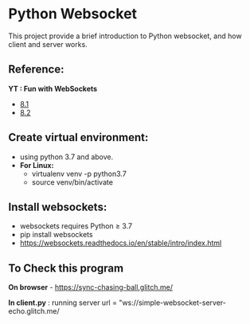 
# Python Websocket 

This project provide a brief introduction to Python websocket, and how client and server works.

## Reference:
**YT : Fun with WebSockets**
- [8.1](https://www.youtube.com/watch?v=tgtb9iucOts)
- [8.2](https://www.youtube.com/watch?v=SfQd1FdcTlI)

## Create virtual environment:
- using python 3.7 and above.
- **For Linux:**
    - virtualenv venv -p python3.7
    - source venv/bin/activate

## Install websockets:
- websockets requires Python ≥ 3.7
- pip install websockets
- https://websockets.readthedocs.io/en/stable/intro/index.html



## To Check this program 
**On browser** - https://sync-chasing-ball.glitch.me/

**In client.py** 
    : running server url = "ws://simple-websocket-server-echo.glitch.me/